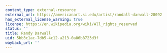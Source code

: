 ```yaml
---
content_type: external-resource
external_url: https://americanart.si.edu/artist/randall-darwall-28092
has_external_license_warning: true
license: https://en.wikipedia.org/wiki/All_rights_reserved
status: ''
title: Randy Darwall
uid: 5bb3c1ac-7db5-4c12-a213-0a86b8723d3f
wayback_url: ''
---
```

